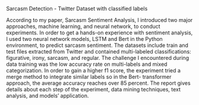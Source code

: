 Sarcasm Detection - Twitter Dataset with classified labels


According to my paper, Sarcasm Sentiment Analysis, I introduced two major approaches, machine learning, and neural network, to conduct experiments. In order to get a hands-on experience with sentiment analysis, I used two neural network models, LSTM and Bert in the Python environment, to predict sarcasm sentiment. The datasets include train and test files extracted from Twitter and contained multi-labeled classifications: figurative, irony, sarcasm, and regular. The challenge I encountered during data training was the low accuracy rate on multi-labels and mixed categorization. In order to gain a higher f1 score, the experiment tried a merge method to integrate similar labels so in the Bert- transformer approach, the average accuracy reaches over 85 percent. The report gives details about each step of the experiment, data mining techniques, text analysis, and models’ application.
